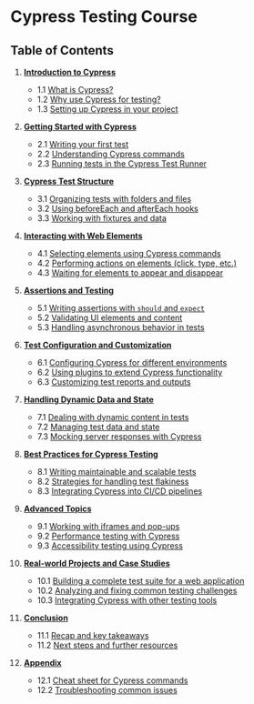 # Cypress Testing Course

## Table of Contents

1. [**Introduction to Cypress**](#introduction-to-cypress)

   - 1.1 [What is Cypress?](#what-is-cypress)
   - 1.2 [Why use Cypress for testing?](#why-use-cypress-for-testing)
   - 1.3 [Setting up Cypress in your project](#setting-up-cypress-in-your-project)

2. [**Getting Started with Cypress**](#getting-started-with-cypress)

   - 2.1 [Writing your first test](#writing-your-first-test)
   - 2.2 [Understanding Cypress commands](#understanding-cypress-commands)
   - 2.3 [Running tests in the Cypress Test Runner](#running-tests-in-the-cypress-test-runner)

3. [**Cypress Test Structure**](#cypress-test-structure)

   - 3.1 [Organizing tests with folders and files](#organizing-tests-with-folders-and-files)
   - 3.2 [Using beforeEach and afterEach hooks](#using-beforeeach-and-aftereach-hooks)
   - 3.3 [Working with fixtures and data](#working-with-fixtures-and-data)

4. [**Interacting with Web Elements**](#interacting-with-web-elements)

   - 4.1 [Selecting elements using Cypress commands](#selecting-elements-using-cypress-commands)
   - 4.2 [Performing actions on elements (click, type, etc.)](#performing-actions-on-elements-click-type-etc)
   - 4.3 [Waiting for elements to appear and disappear](#waiting-for-elements-to-appear-and-disappear)

5. [**Assertions and Testing**](#assertions-and-testing)

   - 5.1 [Writing assertions with `should` and `expect`](#writing-assertions-with-should-and-expect)
   - 5.2 [Validating UI elements and content](#validating-ui-elements-and-content)
   - 5.3 [Handling asynchronous behavior in tests](#handling-asynchronous-behavior-in-tests)

6. [**Test Configuration and Customization**](#test-configuration-and-customization)

   - 6.1 [Configuring Cypress for different environments](#configuring-cypress-for-different-environments)
   - 6.2 [Using plugins to extend Cypress functionality](#using-plugins-to-extend-cypress-functionality)
   - 6.3 [Customizing test reports and outputs](#customizing-test-reports-and-outputs)

7. [**Handling Dynamic Data and State**](#handling-dynamic-data-and-state)

   - 7.1 [Dealing with dynamic content in tests](#dealing-with-dynamic-content-in-tests)
   - 7.2 [Managing test data and state](#managing-test-data-and-state)
   - 7.3 [Mocking server responses with Cypress](#mocking-server-responses-with-cypress)

8. [**Best Practices for Cypress Testing**](#best-practices-for-cypress-testing)

   - 8.1 [Writing maintainable and scalable tests](#writing-maintainable-and-scalable-tests)
   - 8.2 [Strategies for handling test flakiness](#strategies-for-handling-test-flakiness)
   - 8.3 [Integrating Cypress into CI/CD pipelines](#integrating-cypress-into-cicd-pipelines)

9. [**Advanced Topics**](#advanced-topics)

   - 9.1 [Working with iframes and pop-ups](#working-with-iframes-and-pop-ups)
   - 9.2 [Performance testing with Cypress](#performance-testing-with-cypress)
   - 9.3 [Accessibility testing using Cypress](#accessibility-testing-using-cypress)

10. [**Real-world Projects and Case Studies**](#real-world-projects-and-case-studies)

    - 10.1 [Building a complete test suite for a web application](#building-a-complete-test-suite-for-a-web-application)
    - 10.2 [Analyzing and fixing common testing challenges](#analyzing-and-fixing-common-testing-challenges)
    - 10.3 [Integrating Cypress with other testing tools](#integrating-cypress-with-other-testing-tools)

11. [**Conclusion**](#conclusion)

    - 11.1 [Recap and key takeaways](#recap-and-key-takeaways)
    - 11.2 [Next steps and further resources](#next-steps-and-further-resources)

12. [**Appendix**](#appendix)
    - 12.1 [Cheat sheet for Cypress commands](#cheat-sheet-for-cypress-commands)
    - 12.2 [Troubleshooting common issues](#troubleshooting-common-issues)
